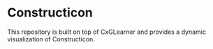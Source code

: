 # Constructicon
This repository is built on top of CxGLearner and provides a dynamic visualization of Constructicon.
